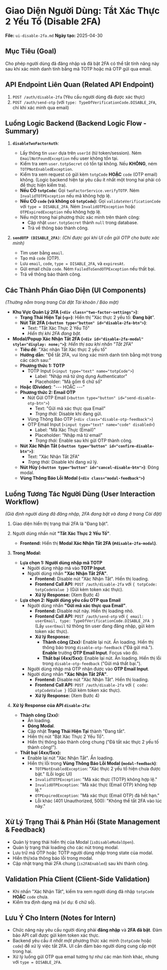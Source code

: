 # Giao Diện Người Dùng: Tắt Xác Thực 2 Yếu Tố (Disable 2FA)

**File:** `ui-disable-2fa.md`
**Ngày tạo:** 2025-04-30

## Mục Tiêu (Goal)

Cho phép người dùng đã đăng nhập và đã bật 2FA có thể tắt tính năng này sau khi xác minh danh tính bằng mã TOTP hoặc mã OTP gửi qua email.

## API Endpoint Liên Quan (Related API Endpoint)

1.  `POST /auth/disable-2fa` (Yêu cầu người dùng đã được xác thực)
2.  `POST /auth/send-otp` (với `type: TypeOfVerificationCode.DISABLE_2FA`, chỉ khi xác minh qua email)

## Luồng Logic Backend (Backend Logic Flow - Summary)

1.  **`disableTwoFactorAuth`**:
    * Lấy thông tin `user` dựa trên `userId` (từ token/session). Ném `EmailNotFoundException` nếu user không tồn tại.
    * Kiểm tra xem `user.totpSecret` có tồn tại không. Nếu **KHÔNG**, ném `TOTPNotEnabledException`.
    * Kiểm tra xem request có gửi kèm `totpCode` **HOẶC** `code` (OTP email) không. (Logic backend hiện tại yêu cầu ít nhất một trong hai phải có để thực hiện kiểm tra).
    * **Nếu CÓ `totpCode`:** Gọi `twoFactorService.verifyTOTP`. Ném `InvalidTOTPException` nếu mã không hợp lệ.
    * **Nếu CÓ `code` (và không có `totpCode`):** Gọi `validateVerificationCode` với `type = DISABLE_2FA`. Ném `InvalidOTPException` hoặc `OTPExpiredException` nếu không hợp lệ.
    * Nếu một trong hai phương thức xác minh trên thành công:
        * Cập nhật `user.totpSecret` thành `null` trong database.
        * Trả về thông báo thành công.

2.  **`sendOTP (DISABLE_2FA)`**: *(Chỉ được gọi khi UI cần gửi OTP cho bước xác minh)*
    * Tìm user bằng `email`.
    * Tạo mã `code` (OTP).
    * Lưu `email`, `code`, `type = DISABLE_2FA`, và `expiresAt`.
    * Gửi email chứa `code`. Ném `FailedToSendOTPException` nếu thất bại.
    * Trả về thông báo thành công.

## Các Thành Phần Giao Diện (UI Components)

*(Thường nằm trong trang Cài đặt Tài khoản / Bảo mật)*

* **Khu Vực Quản Lý 2FA (`<div class="two-factor-settings">`)**:
    * **Trạng Thái Hiện Tại (`<p>`)**: Hiển thị "Xác thực 2 yếu tố: **Đang bật**".
    * **Nút Tắt 2FA (`<button type="button" id="disable-2fa-btn">`)**:
        * Text: "Tắt Xác Thực 2 Yếu Tố"
        * *Hiển thị khi 2FA đang bật.*
* **Modal/Popup Xác Nhận Tắt 2FA (`<div id="disable-2fa-modal" style="display: none;">`)**: *Hiển thị sau khi nhấn "Tắt 2FA"*
    * **Tiêu đề**: "Xác nhận Tắt Xác thực 2 yếu tố"
    * **Hướng dẫn**: "Để tắt 2FA, vui lòng xác minh danh tính bằng một trong các cách sau:"
    * **Phương thức 1: TOTP**
        * TOTP Input (`<input type="text" name="totpCode">`)
            * Label: "Nhập mã từ ứng dụng Authenticator"
            * Placeholder: "Mã gồm 6 chữ số"
    * **Hoặc (Divider)**: "--- HOẶC ---"
    * **Phương thức 2: Email OTP**
        * Nút Gửi OTP Email (`<button type="button" id="send-disable-otp-btn">`)
            * Text: "Gửi mã xác thực qua Email"
            * *Trạng thái:* Disable khi đang gửi.
        * Vùng Thông Báo OTP (`<div class="disable-otp-feedback">`)
        * OTP Email Input (`<input type="text" name="code" disabled>`)
            * Label: "Mã Xác Thực (Email)"
            * Placeholder: "Nhập mã từ email"
            * *Trạng thái:* Enable sau khi gửi OTP thành công.
    * **Nút Xác Nhận Tắt (`<button type="button" id="confirm-disable-btn">`)**:
        * Text: "Xác Nhận Tắt 2FA"
        * *Trạng thái:* Disable khi đang xử lý.
    * **Nút Hủy (`<button type="button" id="cancel-disable-btn">`)**: Đóng modal.
    * **Vùng Thông Báo Lỗi Modal (`<div class="modal-feedback">`)**

## Luồng Tương Tác Người Dùng (User Interaction Workflow)

*(Giả định người dùng đã đăng nhập, 2FA đang bật và đang ở trang Cài đặt)*

1.  Giao diện hiển thị trạng thái 2FA là "Đang bật".
2.  Người dùng nhấn nút **"Tắt Xác Thực 2 Yếu Tố"**.
    * **Frontend:** Hiển thị **Modal Xác Nhận Tắt 2FA (`#disable-2fa-modal`)**.
3.  **Trong Modal:**
    * **Lựa chọn 1: Người dùng nhập mã TOTP**
        * Người dùng nhập mã vào **TOTP Input**.
        * Người dùng nhấn **"Xác Nhận Tắt 2FA"**.
            * **Frontend:** Disable nút "Xác Nhận Tắt". Hiển thị loading.
            * **Frontend Call API:** `POST /auth/disable-2fa` với `{ totpCode: totpCodeValue }` (Gửi kèm token xác thực).
            * **Xử lý Response:** (Xem Bước 4)
    * **Lựa chọn 2: Người dùng yêu cầu OTP qua Email**
        * Người dùng nhấn **"Gửi mã xác thực qua Email"**.
            * **Frontend:** Disable nút này. Hiển thị loading nhỏ.
            * **Frontend Call API:** `POST /auth/send-otp` với `{ email: userEmail, type: TypeOfVerificationCode.DISABLE_2FA }` (Lấy `userEmail` từ thông tin user đang đăng nhập, gửi kèm token xác thực).
            * **Xử lý Response:**
                * **Thành công (2xx):** Enable lại nút. Ẩn loading. Hiển thị thông báo trong `disable-otp-feedback` ("Đã gửi mã."). **Enable** trường **OTP Email Input**. Focus vào đó.
                * **Thất bại (4xx/5xx):** Enable lại nút. Ẩn loading. Hiển thị lỗi trong `disable-otp-feedback` ("Gửi mã thất bại.").
        * Người dùng nhập mã OTP nhận được vào **OTP Email Input**.
        * Người dùng nhấn **"Xác Nhận Tắt 2FA"**.
            * **Frontend:** Disable nút "Xác Nhận Tắt". Hiển thị loading.
            * **Frontend Call API:** `POST /auth/disable-2fa` với `{ code: otpCodeValue }` (Gửi kèm token xác thực).
            * **Xử lý Response:** (Xem Bước 4)

4.  **Xử lý Response của API `disable-2fa`:**
    * **Thành công (2xx):**
        * Ẩn loading.
        * **Đóng Modal**.
        * Cập nhật **Trạng Thái Hiện Tại** thành "Đang tắt".
        * Hiển thị nút "Bật Xác Thực 2 Yếu Tố".
        * Hiển thị thông báo thành công chung ("Đã tắt xác thực 2 yếu tố thành công!").
    * **Thất bại (4xx/5xx):**
        * Enable lại nút "Xác Nhận Tắt". Ẩn loading.
        * Hiển thị lỗi trong **Vùng Thông Báo Lỗi Modal (`modal-feedback`)**:
            * `TOTPNotEnabledException`: "Xác thực 2 yếu tố hiện chưa được bật." (Lỗi logic UI)
            * `InvalidTOTPException`: "Mã xác thực (TOTP) không hợp lệ."
            * `InvalidOTPException`: "Mã xác thực (Email OTP) không hợp lệ."
            * `OTPExpiredException`: "Mã xác thực (Email OTP) đã hết hạn."
            * Lỗi khác (401 Unauthorized, 500): "Không thể tắt 2FA vào lúc này."

## Xử Lý Trạng Thái & Phản Hồi (State Management & Feedback)

* Quản lý trạng thái hiển thị của Modal (`isDisableModalOpen`).
* Quản lý trạng thái loading cho các nút trong modal.
* Lưu trữ mã OTP hoặc TOTP người dùng nhập trong state của modal.
* Hiển thị/xóa thông báo lỗi trong modal.
* Cập nhật trạng thái 2FA chung (`is2FAEnabled`) sau khi thành công.

## Validation Phía Client (Client-Side Validation)

* Khi nhấn "Xác Nhận Tắt", kiểm tra xem người dùng đã nhập `totpCode` **HOẶC** `code` chưa.
* Kiểm tra định dạng mã (ví dụ: 6 chữ số).

## Lưu Ý Cho Intern (Notes for Intern)

* Chức năng này yêu cầu người dùng phải **đăng nhập** và **2FA đã bật**. Đảm bảo API call được gửi kèm token xác thực.
* Backend yêu cầu *ít nhất một* phương thức xác minh (`totpCode` hoặc `code`) để xử lý việc tắt 2FA. UI cần đảm bảo người dùng cung cấp một trong hai.
* Xử lý luồng gửi OTP qua email tương tự như các màn hình khác, nhưng với `type = DISABLE_2FA`.